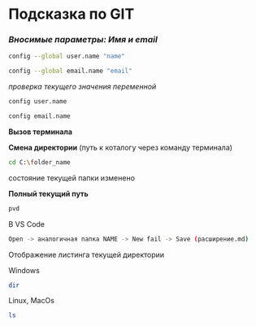 # Подсказка по GIT

### *Вносимые параметры: Имя и email*
```sh
config --global user.name "name"
```
```sh
config --global email.name "email"
```
*проверка текущего значения переменной*
```sh
config user.name
```
```sh
config email.name
```
**Вызов терминала**

**Смена директории** (путь к коталогу через команду терминала)
```sh
cd C:\folder_name
```
состояние текущей папки изменено

**Полный текущий путь**
```sh
pvd
```

В VS Code 
```sh
Open -> аналогичная папка NAME -> New fail -> Save (расширение.md)
```
Отображение листинга текущей директории

Windows
```sh
dir
```
Linux, MacOs
```sh
ls
```
